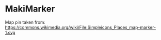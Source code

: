 MakiMarker
===========

Map pin taken from: https://commons.wikimedia.org/wiki/File:Simpleicons_Places_map-marker-1.svg